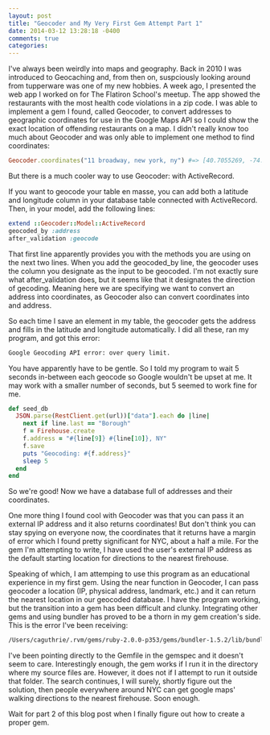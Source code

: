 ```yaml
---
layout: post
title: "Geocoder and My Very First Gem Attempt Part 1"
date: 2014-03-12 13:28:18 -0400
comments: true
categories: 
---
```

I've always been weirdly into maps and geography.  Back in 2010 I was introduced to Geocaching
and, from then on, suspciously looking around from tupperware was one of my new hobbies.  A week
ago, I presented the web app I worked on for The Flatiron School's meetup.  The app showed the
restaurants with the most health code violations in a zip code.  I was able to implement a gem
I found, called Geocoder, to convert addresses to geographic coordinates for use in the Google Maps
API so I could show the exact location of offending restaurants on a map.  I didn't really know too
much about Geocoder and was only able to implement one method to find coordinates:

```ruby
Geocoder.coordinates("11 broadway, new york, ny") #=> [40.7055269, -74.014346]
```

But there is a much cooler way to use Geocoder: with ActiveRecord.

If you want to geocode your table en masse, you can add both a latitude and longitude 
column in your database table connected with ActiveRecord.  Then, in your model, add the following lines:

```ruby
extend ::Geocoder::Model::ActiveRecord
geocoded_by :address
after_validation :geocode
```

That first line apparently provides you with the methods you are using on the next two lines.  When you add
the geocoded_by line, the geocoder uses the column you designate as the input to be geocoded.  I'm not exactly
sure what after_validation does, but it seems like that it designates the direction of gecoding.  Meaning here
we are specifying we want to convert an address into coordinates, as Geocoder also can convert coordinates into
and address.

So each time I save an element in my table, the geocoder gets the address and fills in the latitude and longitude
automatically.  I did all these, ran my program, and got this error:

```bash
Google Geocoding API error: over query limit.
```

You have apparently have to be gentle.  So I told my program to wait 5 seconds in-between each geocode so Google 
wouldn't be upset at me.  It may work with a smaller number of seconds, but 5 seemed to work fine for me.  

```ruby
def seed_db
  JSON.parse(RestClient.get(url))["data"].each do |line|
    next if line.last == "Borough"
    f = Firehouse.create
    f.address = "#{line[9]} #{line[10]}, NY"
    f.save
    puts "Geocoding: #{f.address}"
    sleep 5
  end
end
```

So we're good!  Now we have a database full of addresses and their coordinates.

One more thing I found cool with Geocoder was that you can pass it an external IP address and it also returns
coordinates!  But don't think you can stay spying on everyone now, the coordinates that it returns have a margin
of error which I found pretty significant for NYC, about a half a mile.  For the gem I'm attempting to write, I
have used the user's external IP address as the default starting location for directions to the nearest firehouse.

Speaking of which, I am attemping to use this program as an educational experience in my first gem.  Using the
near function in Geocoder, I can pass geocoder a location (IP, physical address, landmark, etc.) and
it can return the nearest location in our geocoded database.  I have the program working, but the transition
into a gem has been difficult and clunky.  Integrating other gems and using bundler has proved to be a thorn in my 
gem creation's side.  This is the error I've been receiving:

```bash
/Users/caguthrie/.rvm/gems/ruby-2.0.0-p353/gems/bundler-1.5.2/lib/bundler/shared_helpers.rb:24:in `default_gemfile': Could not locate Gemfile (Bundler::GemfileNotFound)
```

I've been pointing directly to the Gemfile in the gemspec and it doesn't seem to care.  Interestingly enough,
the gem works if I run it in the directory where my source files are.  However, it does not if I attempt
to run it outside that folder.  The search continues, I will surely, shortly figure out the solution, then
people everywhere around NYC can get google maps' walking directions to the nearest firehouse.  Soon enough.

Wait for part 2 of this blog post when I finally figure out how to create a proper gem.







